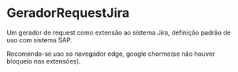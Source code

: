 # GeradorRequestJira
Um gerador de request como extensão ao sistema Jira, definição padrão de uso com sistema SAP.



Recomenda-se uso so navegador edge, google chorme(se não houver bloqueio nas extensões). 
